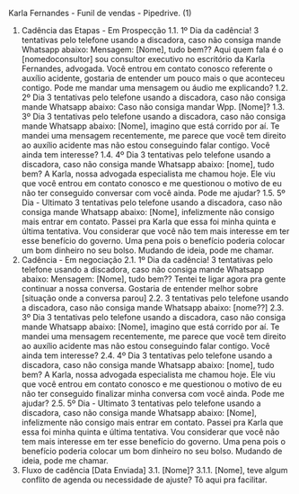 Karla Fernandes - Funil de vendas - Pipedrive. (1)
1. Cadência das Etapas - Em Prospecção
1.1. 1º Dia da cadência! 3 tentativas pelo telefone usando a discadora, caso não consiga mande
Whatsapp abaixo: Mensagem: [Nome], tudo bem?? Aqui quem fala é o [nomedoconsultor] sou
consultor executivo no escritório da Karla Fernandes, advogada. Você entrou em contato conosco
referente o auxílio acidente, gostaria de entender um pouco mais o que aconteceu contigo. Pode me
mandar uma mensagem ou áudio me explicando?
1.2. 2º Dia 3 tentativas pelo telefone usando a discadora, caso não consiga mande Whatsapp abaixo:
Caso não consiga mandar Wpp. [Nome]?
1.3. 3º Dia 3 tentativas pelo telefone usando a discadora, caso não consiga mande Whatsapp abaixo:
[Nome], imagino que está corrido por aí. Te mandei uma mensagem recentemente, me parece que
você tem direito ao auxílio acidente mas não estou conseguindo falar contigo. Você ainda tem
interesse?
1.4. 4º Dia 3 tentativas pelo telefone usando a discadora, caso não consiga mande Whatsapp abaixo:
[nome], tudo bem? A Karla, nossa advogada especialista me chamou hoje. Ele viu que você entrou
em contato conosco e me questionou o motivo de eu não ter conseguido conversar com você ainda.
Pode me ajudar?
1.5. 5º Dia - Ultimato 3 tentativas pelo telefone usando a discadora, caso não consiga mande
Whatsapp abaixo: [Nome], infelizmente não consigo mais entrar em contato. Passei pra Karla que
essa foi minha quinta e última tentativa. Vou considerar que você não tem mais interesse em ter esse
benefício do governo. Uma pena pois o benefício poderia colocar um bom dinheiro no seu bolso.
Mudando de ideia, pode me chamar.
2. Cadência - Em negociação
2.1. 1º Dia da cadência! 3 tentativas pelo telefone usando a discadora, caso não consiga mande
Whatsapp abaixo: Mensagem: [Nome], tudo bem?? Tentei te ligar agora pra gente continuar a nossa
conversa. Gostaria de entender melhor sobre [situação onde a conversa parou]
2.2. 3 tentativas pelo telefone usando a discadora, caso não consiga mande Whatsapp abaixo:
[nome??]
2.3. 3º Dia 3 tentativas pelo telefone usando a discadora, caso não consiga mande Whatsapp abaixo:
[Nome], imagino que está corrido por aí. Te mandei uma mensagem recentemente, me parece que
você tem direito ao auxílio acidente mas não estou conseguindo falar contigo. Você ainda tem
interesse?
2.4. 4º Dia 3 tentativas pelo telefone usando a discadora, caso não consiga mande Whatsapp abaixo:
[nome], tudo bem? A Karla, nossa advogada especialista me chamou hoje. Ele viu que você entrou
em contato conosco e me questionou o motivo de eu não ter conseguido finalizar minha conversa
com você ainda. Pode me ajudar?
2.5. 5º Dia - Ultimato 3 tentativas pelo telefone usando a discadora, caso não consiga mande
Whatsapp abaixo: [Nome], infelizmente não consigo mais entrar em contato. Passei pra Karla que
essa foi minha quinta e última tentativa. Vou considerar que você não tem mais interesse em ter esse
benefício do governo. Uma pena pois o benefício poderia colocar um bom dinheiro no seu bolso.
Mudando de ideia, pode me chamar.
3. Fluxo de cadência [Data Enviada]
3.1. [Nome]?
3.1.1. [Nome], teve algum conflito de agenda ou necessidade de ajuste? Tô aqui pra facilitar.